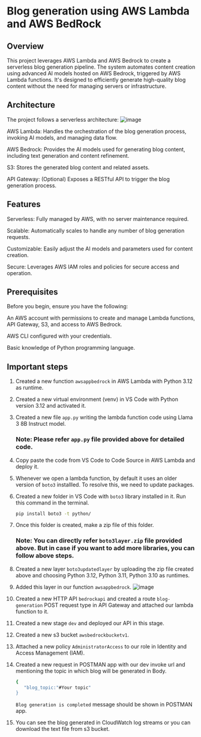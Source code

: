 # Blog generation using AWS Lambda and AWS BedRock

## Overview
This project leverages AWS Lambda and AWS Bedrock to create a serverless blog generation pipeline. The system automates content creation using advanced AI models hosted on AWS Bedrock, triggered by AWS Lambda functions. It's designed to efficiently generate high-quality blog content without the need for managing servers or infrastructure.

## Architecture
The project follows a serverless architecture:
![image](https://github.com/user-attachments/assets/2f4dc5fb-f201-4ae6-8a05-ec59082c8328)

AWS Lambda: Handles the orchestration of the blog generation process, invoking AI models, and managing data flow.

AWS Bedrock: Provides the AI models used for generating blog content, including text generation and content refinement.

S3: Stores the generated blog content and related assets.

API Gateway: (Optional) Exposes a RESTful API to trigger the blog generation process.

## Features
Serverless: Fully managed by AWS, with no server maintenance required.

Scalable: Automatically scales to handle any number of blog generation requests.

Customizable: Easily adjust the AI models and parameters used for content creation.

Secure: Leverages AWS IAM roles and policies for secure access and operation.

## Prerequisites
Before you begin, ensure you have the following:

An AWS account with permissions to create and manage Lambda functions, API Gateway, S3, and access to AWS Bedrock.

AWS CLI configured with your credentials.

Basic knowledge of Python programming language.

## Important steps

1. Created a new function `awsappbedrock` in AWS Lambda with Python 3.12 as runtime.
2. Created a new virtual environment (venv) in VS Code with Python version 3.12 and activated it.
3. Created a new file `app.py` writing the lambda function code using Llama 3 8B Instruct model.
   ### Note: Please refer `app.py` file provided above for detailed code.
4. Copy paste the code from VS Code to  Code Source in AWS Lambda and deploy it.
5. Whenever we open a lambda function, by default it uses an older version of `boto3` installled. To resolve this, we need to update packages.
6. Created a new folder in VS Code with `boto3` library installed in it. Run this command in the terminal.
   ```bash
   pip install boto3 -t python/
   ```
7. Once this folder is created, make a zip file of this folder.
   ### Note: You can directly refer `boto3layer.zip` file provided above. But in case if you want to add more libraries, you can follow above steps.
8. Created a new layer `boto3updatedlayer` by uploading the zip file created above and choosing Python 3.12, Python 3.11, Python 3.10 as runtimes.
9. Added this layer in our function `awsappbedrock`.
    ![image](https://github.com/user-attachments/assets/fce3d3da-f560-41af-90fd-2adc07cba8fc)

11. Created a new HTTP API `bedrockapi` and created a route `blog-generation` POST request type in API Gateway and attached our lambda function to it.
12. Created a new stage `dev` and deployed our API in this stage.
13. Created a new s3 bucket `awsbedrockbucketv1`.
14. Attached a new policy `AdministratorAccess` to our role in Identity and Access Management (IAM).
15. Created a new request in POSTMAN app with our dev invoke url and mentioning the topic in which blog will be generated in Body.
    ```bash
    {
       "blog_topic:"#Your topic"
    }
    ```
    `Blog generation is completed` message should be shown in POSTMAN app.
16. You can see the blog generated in CloudWatch log streams or you can download the text file from s3 bucket.
